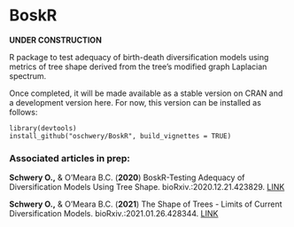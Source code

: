 # BoskR

**UNDER CONSTRUCTION**

R package to test adequacy of birth-death diversification models using metrics of tree shape derived from the tree’s modified graph Laplacian spectrum.

Once completed, it will be made available as a stable version on CRAN and a development version here. For now, this version can be installed as follows:

```
library(devtools)
install_github("oschwery/BoskR", build_vignettes = TRUE)
```


### Associated articles in prep:

**Schwery O.,**	& O’Meara B.C. (**2020**) BoskR-Testing Adequacy of Diversification Models Using Tree Shape. bioRxiv.:2020.12.21.423829. [LINK](https://www.biorxiv.org/content/10.1101/2020.12.21.423829v1)

**Schwery O.,**	& O’Meara B.C. (**2021**) The Shape of Trees - Limits of Current Diversification Models. bioRxiv.:2021.01.26.428344. [LINK](https://www.biorxiv.org/content/10.1101/2021.01.26.428344v1)
